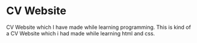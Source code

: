 # CV Website
CV Website which I have made while learning programming.
This is kind of a CV Website which i had made while learning html and css.
